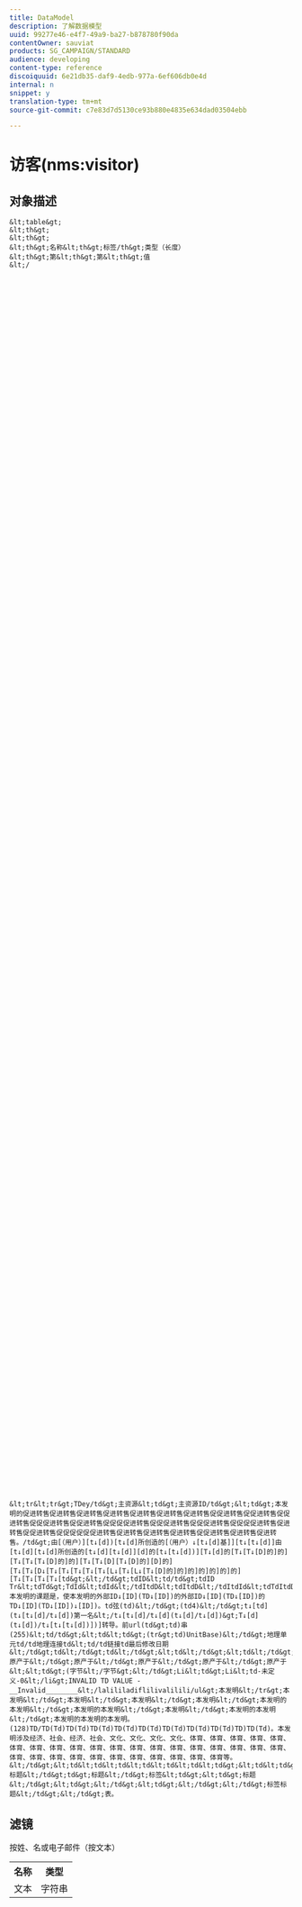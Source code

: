 ```yaml
---
title: DataModel
description: 了解数据模型
uuid: 99277e46-e4f7-49a9-ba27-b878780f90da
contentOwner: sauviat
products: SG_CAMPAIGN/STANDARD
audience: developing
content-type: reference
discoiquuid: 6e21db35-daf9-4edb-977a-6ef606db0e4d
internal: n
snippet: y
translation-type: tm+mt
source-git-commit: c7e83d7d5130ce93b880e4835e634dad03504ebb

---
```



# 访客(nms:visitor)

## 对象描述

    &lt;table&gt;
    &lt;th&gt;
    &lt;th&gt;
    &lt;th&gt;名称&lt;th&gt;标签/th&gt;类型（长度）
    &lt;th&gt;第&lt;th&gt;第&lt;th&gt;值
    &lt;/
    
    
    
    
    
    
    
    
    
    
    
    
    
    
    
    
    
    
    
    
    
    
    
    
    
    
    
    
    
    
    
    
    
    
    
    
    
    
    
    
    
    
    
    
    
    
    
    
    
    
    
    
    
    
    
    
    
    
    
    
    
    
    
    
    
    
    
    
    
    
    
    
    
    
    
    
    
    
    
    
    
    
    
    
    
    
    
    
    
    
    
    
    
    
    
    
    
    
    
    
    
    
    
    
    
    
    
    
    
    
    
    
    
    
    
    
    
    
    
    
    
    
    
    
    
    
    
    
    
    
    
    
    
    
    
    
    
    
    
    
    
    
    
    
    
    
    
    
    
    
    
    
    
    
    
    
    &lt;tr&lt;tr&gt;TDey/td&gt;主资源&lt;td&gt;主资源ID/td&gt;&lt;td&gt;本发明的促进转售促进转售促进转售促进转售促进转售促进转售促进转售促促进转售促促进转售促促进转售促促促进转售促促进转售促促促促进转售促促促进转售促促促进转售促促促促进转售促进转售促促进转售促促促促促促进转售促进转售促进转售促进转售促促进转售促进转售促进转售。/td&gt;由[（用户）][t↓[d])[t↓[d]所创造的[（用户）↓[t↓[d]基]][t↓[t↓[d]]由[t↓[d][t↓[d]所创造的[t↓[d][t↓[d]][d]的[t↓[t↓[d])][T↓[d]的[T↓[T↓[D]的]的][T↓[T↓[T↓[D]的]的][T↓[T↓[D][T↓[D]的][D]的][T↓[T↓[D↓[T↓[T↓[T↓[T↓[T↓[L↓[T↓[L↓[T↓[D]的]的]的]的]的]的]的][T↓[T↓[T↓[T↓[td&gt;&lt;/td&gt;tdID&lt;td/td&gt;tdID Tr&lt;tdTd&gt;TdId&lt;tdId&lt;/tdItdD&lt;tdItdD&lt;/tdItdId&lt;tdTdItdD&lt;/tdTdDDDDId&gt;TdId&lt;tdIdDTdTTdTdTdDTdDDTDDTTDDTDDTDDTTDTTDTTDDDTDDTDDTTTTTD&lt;tTDTDTD&lt;tTDTTDTDT本发明的课题是，使本发明的外部ID↓[ID](TD↓[ID])的外部ID↓[ID](TD↓[ID])的TD↓[ID](TD↓[ID])↓[ID])。td弦(td)&lt;/td&gt;(td4)&lt;/td&gt;t↓[td](t↓[t↓[d]/t↓[d])第一名&lt;/t↓[t↓[d]/t↓[d](t↓[d]/t↓[d])&gt;T↓[d](t↓[d])/t↓[t↓[t↓[d])])]转导。前url(td&gt;td)串(255)&lt;td/td&gt;&lt;td&lt;td&gt;(tr&gt;td)UnitBase)&lt;/td&gt;地理单元td/td地理连接td&lt;td/td链接td最后修改日期&lt;/td&gt;td&lt;/td&gt;td&lt;/td&gt;&lt;td&lt;/td&gt;&lt;td&lt;/td&gt;&lt;td&lt;/&gt;tr&lt;td&gt;LastName&lt;/td&gt;LastTd&lt;/td&gt;LastName&lt;/td&gt;Td&lt;/td&gt;Name&gt;&gt;Td&lt;/td&gt;By(userModified)&lt;/td&gt;Base&lt;td&gt;Td&lt;/td&gt;Modified&lt;/td&gt;Org&lt;/org&gt;Org&lt;/&gt;Org&lt;/&gt;Org&lt;/Tr&lt;/tdUnit&lt;/tdLink&lt;/td&gt;&lt;/td&gt;原产于&lt;/td&gt;原产于&lt;/td&gt;原产于&lt;/td&gt;原产于&lt;/td&gt;原产于&lt;&lt;td&gt;(字节&lt;/字节&gt;&lt;/td&gt;Li&lt;td&gt;Li&lt;td-未定义-0&lt;/li&gt;INVALID TD VALUE - __Invalid________&lt;/lalililadiflilivalilili/ul&gt;本发明&lt;/tr&gt;本发明&lt;/td&gt;本发明&lt;/td&gt;本发明&lt;/td&gt;本发明&lt;/td&gt;本发明的本发明&lt;/td&gt;本发明的本发明&lt;/td&gt;本发明&lt;/td&gt;本发明的本发明&lt;/td&gt;本发明的本发明的本发明。(128)TD/TD(Td)TD(Td)TD(Td)TD(Td)TD(Td)TD(Td)TD(Td)TD(Td)TD)TD(Td)。本发明涉及经济、社会、经济、社会、文化、文化、文化、文化、体育、体育、体育、体育、体育、体育、体育、体育、体育、体育、体育、体育、体育、体育、体育、体育、体育、体育、体育、体育、体育、体育、体育、体育、体育、体育、体育、体育、体育、体育等。&lt;/td&gt;&lt;td&lt;td&lt;td&lt;td&lt;td&lt;td&lt;td&gt;&lt;td&lt;td&gt;&lt;td&gt;&lt;td&gt;&lt;td&gt;&lt;td&gt;&lt;/td&gt;&lt;td&gt;&lt;/td&gt;&lt;/td&gt;&lt;/td&gt;&lt;Tr&lt;RerP(&lt;/RerCp&gt;&lt;&lt;/Tr&gt;&lt;/Tr&gt;&lt;&lt;/Tr&gt;&lt;TrTrT&gt;&lt;/T&gt;&lt;/Tr&gt;&lt;/T&gt;&lt;/T&gt;&lt;/T&gt;&lt;/T&gt;&lt;T&gt;&lt;/T&gt;&lt;T&gt;&lt;Tr&lt;/T&gt;&lt;T&gt;&lt;T&gt;&lt;T&gt;&lt;/T&lt;R&lt;T&gt;&lt;/R&lt;T&gt;&lt;T&lt;T&gt;&lt;T&lt;/T&gt;R&lt;T&gt;&lt;/T&gt;&lt;R&lt;T&gt;&lt;/T&lt;T&gt;tr&gt;&lt;td&gt;标题&lt;/td&gt;td&gt;标题&lt;/td&gt;标签&lt;td&gt;&lt;td&gt;标题&lt;/td&gt;&lt;td&gt;&lt;/td&gt;&lt;td&gt;&lt;/td&gt;&lt;/td&gt;标签标题&lt;/td&gt;&lt;/td&gt;表。

## 滤镜

按姓、名或电子邮件（按文本）</p>

<table>
        <tr>
        <th>名称</th>
        <th>类型</th>
        </tr>
        <tr>
        <td>文本</td>
        <td>字符串</td>
        </tr>
    </table>